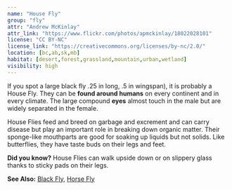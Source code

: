 ```yaml
---
name: "House Fly"
group: "fly"
attr: "Andrew McKinlay"
attr_link: "https://www.flickr.com/photos/apmckinlay/18022028101"
license: "CC BY-NC"
license_link: "https://creativecommons.org/licenses/by-nc/2.0/"
location: [bc,ab,sk,mb]
habitat: [desert,forest,grassland,mountain,urban,wetland]
visibility: high
---
```

If you spot a large black fly .25 in long, .5 in wingspan), it is probably a House Fly. They can be **found around humans** on every continent and in every climate.  The large compound **eyes** almost touch in the male but are widely separated in the female.

House Flies feed and breed on garbage and excrement and can carry disease but play an important role in breaking down organic matter. Their sponge-like mouthparts are good for soaking up liquids but not solids. Like butterflies, they have taste buds on their legs and feet.

**Did you know?** House Flies can walk upside down or on slippery glass thanks to sticky pads on their legs.

<!-- generated, do not edit -->
**See Also:**
[Black Fly](/insects/blackfly),
[Horse Fly](/insects/horsefly)
